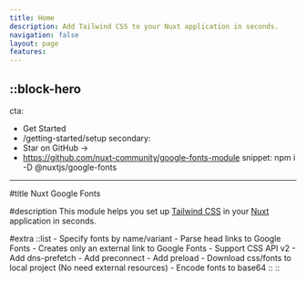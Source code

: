 ```yaml
---
title: Home
description: Add Tailwind CSS to your Nuxt application in seconds.
navigation: false
layout: page
features:
---
```


## ::block-hero

cta:

- Get Started
- /getting-started/setup
  secondary:
- Star on GitHub →
- https://github.com/nuxt-community/google-fonts-module
  snippet: npm i -D @nuxtjs/google-fonts

---

#title
Nuxt Google Fonts

#description
This module helps you set up [Tailwind CSS](https://tailwindcss.com) in your [Nuxt](https://nuxt.com) application in seconds.

#extra
::list - Specify fonts by name/variant - Parse head links to Google Fonts - Creates only an external link to Google Fonts - Support CSS API v2 - Add dns-prefetch - Add preconnect - Add preload - Download css/fonts to local project (No need external resources) - Encode fonts to base64
::
::
